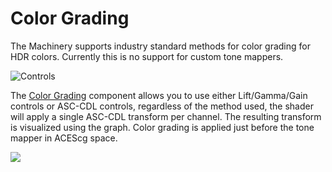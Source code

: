 # Color Grading

The Machinery supports industry standard methods for color grading for HDR colors. Currently this is no support for custom tone mappers.

![Controls](https://www.dropbox.com/s/f51xt0yd696w3jv/tm_tut_color_grading_lgg_sop.png?dl=1)

The [Color Grading]({{docs}}plugins/default_render_pipe/color_grading.h.html) component allows you to use either Lift/Gamma/Gain controls or ASC-CDL controls, regardless of the method used, the shader will apply a single ASC-CDL transform per channel. The resulting transform is visualized using the graph. Color grading is applied just before the tone mapper in ACEScg space.

![](https://www.dropbox.com/s/xpl84f9l0mqbp1n/tm_tut_color_grading_flow.svg?dl=1)